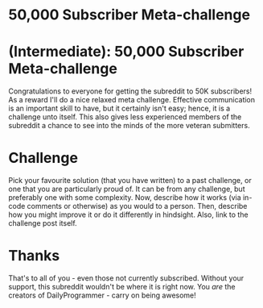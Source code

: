 # 50,000 Subscriber Meta-challenge
<div class="md"><h1><a href="#IntermediateIcon"></a> <strong>(Intermediate)</strong>: 50,000 Subscriber Meta-challenge</h1>
<p>Congratulations to everyone for getting the subreddit to 50K subscribers! As a reward I'll do a nice relaxed meta challenge. Effective communication is an important skill to have, but it certainly isn't easy; hence, it is a challenge unto itself. This also gives less experienced members of the subreddit a chance to see into the minds of the more veteran submitters.</p>
<h1>Challenge</h1>
<p>Pick your favourite solution (that you have written) to a past challenge, or one that you are particularly proud of. It can be from any challenge, but preferably one with some complexity. Now, describe how it works (via in-code comments or otherwise) as you would to a person. Then, describe how you might improve it or do it differently in hindsight. Also, link to the challenge post itself.</p>
<h1>Thanks</h1>
<p>That's to all of you - even those not currently subscribed. Without your support, this subreddit wouldn't be where it is right now. You <em>are</em> the creators of DailyProgrammer - carry on being awesome!</p>
</div>
